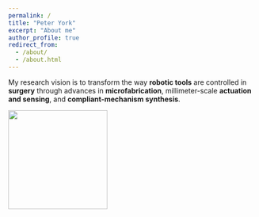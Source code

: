 ```yaml
---
permalink: /
title: "Peter York"
excerpt: "About me"
author_profile: true
redirect_from:
  - /about/
  - /about.html
---
```


My research vision is to transform the way **robotic tools** are controlled in **surgery** through advances in **microfabrication**, millimeter-scale **actuation and sensing**, and **compliant-mechanism synthesis**.

<img src="http://peter-york.github.io/images/Cartoon.PNG" width="200">
